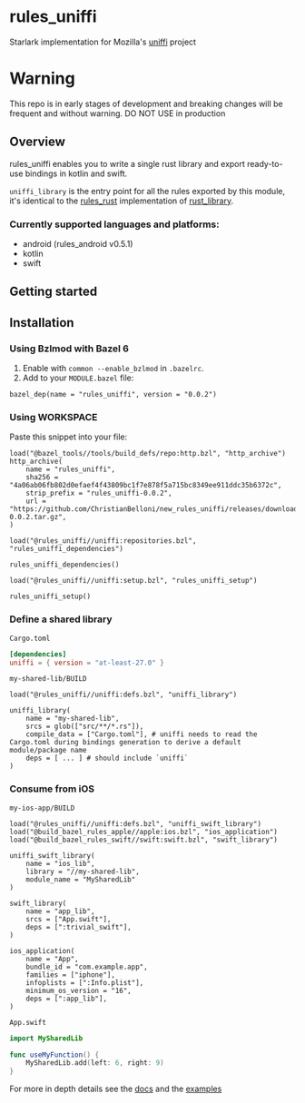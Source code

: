 # rules_uniffi

Starlark implementation for Mozilla's [uniffi]("https://github.com/mozilla/uniffi-rs") project

# Warning
This repo is in early stages of development and breaking changes will be frequent and without warning. DO NOT USE in production

## Overview

rules_uniffi enables you to write a single rust library and export ready-to-use bindings in kotlin and swift.

```uniffi_library``` is the entry point for all the rules exported by this module,<br>
it's identical to the [rules_rust](https://github.com/bazelbuild/rules_rust) implementation of [rust_library](https://bazelbuild.github.io/rules_rust/rust.html#rust_library).

### Currently supported languages and platforms:
 - android (rules_android v0.5.1)
 - kotlin
 - swift

## Getting started

## Installation

### Using Bzlmod with Bazel 6

1. Enable with `common --enable_bzlmod` in `.bazelrc`.
2. Add to your `MODULE.bazel` file:

```starlark
bazel_dep(name = "rules_uniffi", version = "0.0.2")
```

### Using WORKSPACE

Paste this snippet into your  file:

```starlark
load("@bazel_tools//tools/build_defs/repo:http.bzl", "http_archive")
http_archive(
    name = "rules_uniffi",
    sha256 = "4a06ab06fb802d0efaef4f43809bc1f7e878f5a715bc8349ee911ddc35b6372c",
    strip_prefix = "rules_uniffi-0.0.2",
    url = "https://github.com/ChristianBelloni/new_rules_uniffi/releases/download/0.0.2/rules_uniffi-0.0.2.tar.gz",
)

load("@rules_uniffi//uniffi:repositories.bzl", "rules_uniffi_dependencies")

rules_uniffi_dependencies()

load("@rules_uniffi//uniffi:setup.bzl", "rules_uniffi_setup")

rules_uniffi_setup()
```

### Define a shared library

`Cargo.toml`

```toml
[dependencies]
uniffi = { version = "at-least-27.0" }
```

`my-shared-lib/BUILD`

```starlark
load("@rules_uniffi//uniffi:defs.bzl", "uniffi_library")

uniffi_library(
    name = "my-shared-lib",
    srcs = glob(["src/**/*.rs"]),
    compile_data = ["Cargo.toml"], # uniffi needs to read the Cargo.toml during bindings generation to derive a default module/package name
    deps = [ ... ] # should include `uniffi`
)
```

### Consume from iOS

`my-ios-app/BUILD`

```starlark
load("@rules_uniffi//uniffi:defs.bzl", "uniffi_swift_library")
load("@build_bazel_rules_apple//apple:ios.bzl", "ios_application")
load("@build_bazel_rules_swift//swift:swift.bzl", "swift_library")

uniffi_swift_library(
    name = "ios_lib",
    library = "//my-shared-lib",
    module_name = "MySharedLib"
)

swift_library(
    name = "app_lib",
    srcs = ["App.swift"],
    deps = [":trivial_swift"],
)

ios_application(
    name = "App",
    bundle_id = "com.example.app",
    families = ["iphone"],
    infoplists = [":Info.plist"],
    minimum_os_version = "16",
    deps = [":app_lib"],
)
```

`App.swift`

```swift
import MySharedLib

func useMyFunction() {
    MySharedLib.add(left: 6, right: 9)
}
```

For more in depth details see the [docs](docs/rules_uniffi.md) and the [examples](examples/)
